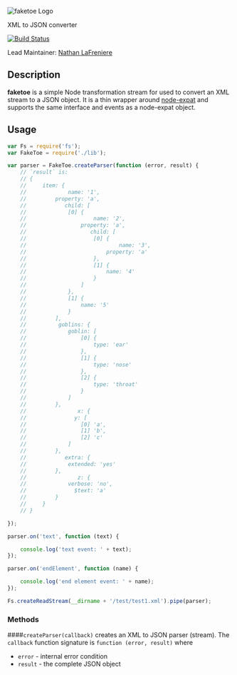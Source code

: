 ![faketoe Logo](https://raw.github.com/hapijs/faketoe/master/images/faketoe.png)

XML to JSON converter

[![Build Status](https://secure.travis-ci.org/hapijs/faketoe.png)](http://travis-ci.org/hapijs/faketoe)

Lead Maintainer: [Nathan LaFreniere](https://github.com/nlf)

## Description
**faketoe** is a simple Node transformation stream for used to convert an XML stream to a JSON object. It is a thin wrapper around [node-expat](https://github.com/node-xmpp/node-expat) and supports the same interface and events as a node-expat object.

## Usage
```javascript
var Fs = require('fs');
var FakeToe = require('./lib');

var parser = FakeToe.createParser(function (error, result) {
    // `result` is:
    // {
    //     item: {
    //             name: '1',
    //         property: 'a',
    //            child: [
    //             [0] {
    //                     name: '2',
    //                 property: 'a',
    //                    child: [
    //                     [0] {
    //                             name: '3',
    //                         property: 'a'
    //                     },
    //                     [1] {
    //                         name: '4'
    //                     }
    //                 ]
    //             },
    //             [1] {
    //                 name: '5'
    //             }
    //         ],
    //          goblins: {
    //             goblin: [
    //                 [0] {
    //                     type: 'ear'
    //                 },
    //                 [1] {
    //                     type: 'nose'
    //                 },
    //                 [2] {
    //                     type: 'throat'
    //                 }
    //             ]
    //         },
    //                x: {
    //               y: [
    //                 [0] 'a',
    //                 [1] 'b',
    //                 [2] 'c'
    //             ]
    //         },
    //            extra: {
    //             extended: 'yes'
    //         },
    //                z: {
    //             verbose: 'no',
    //               $text: 'a'
    //         }
    //     }
    // }

});

parser.on('text', function (text) {

    console.log('text event: ' + text);
});

parser.on('endElement', function (name) {

    console.log('end element event: ' + name);
});

Fs.createReadStream(__dirname + '/test/test1.xml').pipe(parser);
```

### Methods
####`createParser(callback)`
creates an XML to JSON parser (stream). The `callback` function signature is `function (error, result)` where
- `error` - internal error condition
- `result` - the complete JSON object
